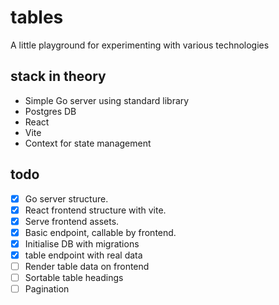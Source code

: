 # tables
A little playground for experimenting with various technologies

## stack in theory
- Simple Go server using standard library
- Postgres DB
- React
- Vite
- Context for state management

## todo
- [x] Go server structure.
- [x] React frontend structure with vite.
- [x] Serve frontend assets.
- [x] Basic endpoint, callable by frontend.
- [x] Initialise DB with migrations
- [x] table endpoint with real data
- [ ] Render table data on frontend
- [ ] Sortable table headings
- [ ] Pagination